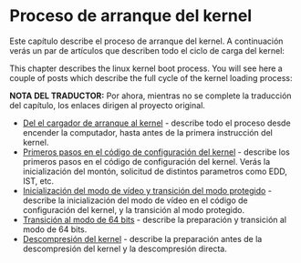# Proceso de arranque del kernel 

Este capítulo describe el proceso de arranque del kernel. A continuación verás
un par de artículos que describen todo el ciclo de carga del kernel:

This chapter describes the linux kernel boot process. You will see here a couple of posts which describe the full cycle of the kernel loading process:

**NOTA DEL TRADUCTOR:** Por ahora, mientras no se complete la traducción del
capítulo, los enlaces dirigen al proyecto original.

* [Del el cargador de arranque al kernel](http://0xax.gitbooks.io/linux-insides/content/Booting/linux-bootstrap-1.html) - describe todo el proceso desde encender la computador, hasta antes de la primera
instrucción del kernel.
* [Primeros pasos en el código de configuración del kernel](http://0xax.gitbooks.io/linux-insides/content/Booting/linux-bootstrap-2.html) - describe los primeros pasos en el código de configuración del
kernel. Verás la inicialización del montón, solicitud de distintos parametros como EDD, IST, etc.
* [Inicialización del modo de vídeo y transición del modo protegido](http://0xax.gitbooks.io/linux-insides/content/Booting/linux-bootstrap-3.html) - describe la inicialización del modo de vídeo en el
código de configuración del kernel, y la transición al modo protegido.
* [Transición al modo de 64 bits](http://0xax.gitbooks.io/linux-insides/content/Booting/linux-bootstrap-4.html) - describe la preparación y transición al modo de 64 bits.
* [Descompresión del kernel](http://0xax.gitbooks.io/linux-insides/content/Booting/linux-bootstrap-5.html) - describe la preparación antes de la descompresión del kernel y la descompresión directa.
